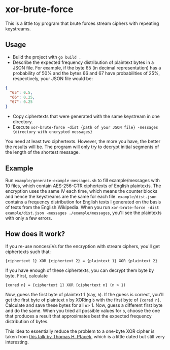 # xor-brute-force

This is a little toy program that brute forces stream ciphers with repeating keystreams.

## Usage

- Build the project with `go build .`
- Describe the expected frequency distribution of plaintext bytes in a JSON file. For example, if
the byte 65 (in decimal representation) has a probability of 50% and the bytes 66 and 67 have
probabilities of 25%, respectively, your JSON file would be:
```json
{
  "65": 0.5,
  "66": 0.25,
  "67": 0.25
}
```
- Copy ciphertexts that were generated with the same keystream in one directory.
- Execute `xor-brute-force -dist {path of your JSON file} -messages {directory with encrypted messages}`

You need at least two ciphertexts. However, the more you have, the better the results will be. The
program will only try to decrypt initial segments of the length of the shortest message.

## Example

Run `example/generate-example-messages.sh` to fill example/messages with 10 files, which contain
AES-256-CTR ciphertexts of English plaintexts. The encryption uses the same IV each time, which
means the counter blocks and hence the keystreams are the same for each file. `example/dist.json`
contains a frequency distribution for English texts I generated on the basis of texts from the
English Wikipedia. When you run
`xor-brute-force -dist example/dist.json -messages ./example/messages`, you'll see the plaintexts
with only a few errors.

## How does it work?

If you re-use nonces/IVs for the encryption with stream ciphers, you'll get ciphertexts such that:
```
{ciphertext 1} XOR {ciphertext 2} = {plaintext 1} XOR {plaintext 2}
```
If you have enough of these ciphertexts, you can decrypt them byte by byte. First, calculate
```
{xored n} = {ciphertext 1} XOR {ciphertext n} (n > 1)
```
Now, guess the first byte of plaintext 1 (say, `b`). If the guess is correct, you'll get the
first byte of plaintext `n` by XORing `b` with the first byte of `{xored n}`. Calculate and save
these bytes for all `n`> 1. Now, guess a different first byte and do the same. When you tried all
possible values for `b`, choose the one that produces a result that approximates best the expected
frequency distribution of bytes.

This idea to essentially reduce the problem to a one-byte XOR cipher is taken from [this talk by
Thomas H. Ptacek](https://vimeo.com/41116595), which is a little dated but still very interesting.
